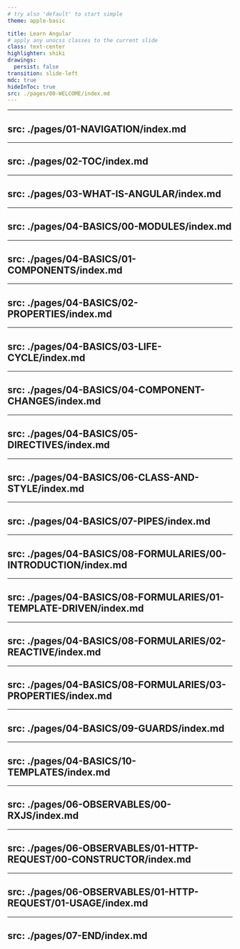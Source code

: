 ```yaml
---
# try also 'default' to start simple
theme: apple-basic

title: Learn Angular
# apply any unocss classes to the current slide
class: text-center
highlighter: shiki
drawings:
  persist: false
transition: slide-left
mdc: true
hideInToc: true
src: ./pages/00-WELCOME/index.md
---
```


---
src: ./pages/01-NAVIGATION/index.md
---

---
src: ./pages/02-TOC/index.md
---

---
src: ./pages/03-WHAT-IS-ANGULAR/index.md
---

---
src: ./pages/04-BASICS/00-MODULES/index.md
---

---
src: ./pages/04-BASICS/01-COMPONENTS/index.md
---

---
src: ./pages/04-BASICS/02-PROPERTIES/index.md
---

---
src: ./pages/04-BASICS/03-LIFE-CYCLE/index.md
---

---
src: ./pages/04-BASICS/04-COMPONENT-CHANGES/index.md
---

---
src: ./pages/04-BASICS/05-DIRECTIVES/index.md
---

---
src: ./pages/04-BASICS/06-CLASS-AND-STYLE/index.md
---

---
src: ./pages/04-BASICS/07-PIPES/index.md
---

---
src: ./pages/04-BASICS/08-FORMULARIES/00-INTRODUCTION/index.md
---

---
src: ./pages/04-BASICS/08-FORMULARIES/01-TEMPLATE-DRIVEN/index.md
---

---
src: ./pages/04-BASICS/08-FORMULARIES/02-REACTIVE/index.md
---

---
src: ./pages/04-BASICS/08-FORMULARIES/03-PROPERTIES/index.md
---

---
src: ./pages/04-BASICS/09-GUARDS/index.md
---

---
src: ./pages/04-BASICS/10-TEMPLATES/index.md
---

---
src: ./pages/06-OBSERVABLES/00-RXJS/index.md
---

---
src: ./pages/06-OBSERVABLES/01-HTTP-REQUEST/00-CONSTRUCTOR/index.md
---

---
src: ./pages/06-OBSERVABLES/01-HTTP-REQUEST/01-USAGE/index.md
---

---
src: ./pages/07-END/index.md
---